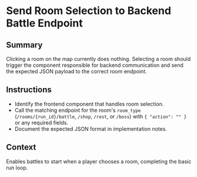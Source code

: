 # Send Room Selection to Backend Battle Endpoint

## Summary
Clicking a room on the map currently does nothing. Selecting a room should trigger the component responsible for backend communication and send the expected JSON payload to the correct room endpoint.

## Instructions
- Identify the frontend component that handles room selection.
- Call the matching endpoint for the room's `room_type` (`/rooms/{run_id}/battle`, `/shop`, `/rest`, or `/boss`) with `{ "action": "" }` or any required fields.
- Document the expected JSON format in implementation notes.

## Context
Enables battles to start when a player chooses a room, completing the basic run loop.
